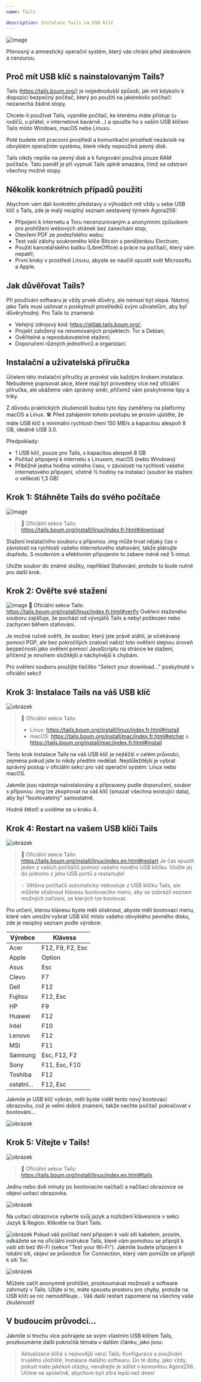 ```yaml
---
name: Tails

description: Instalace Tails na USB klíč
---
```


![image](assets/cover.webp)

Přenosný a amnestický operační systém, který vás chrání před sledováním a cenzurou.

## Proč mít USB klíč s nainstalovaným Tails?

Tails (https://tails.boum.org/) je nejjednodušší způsob, jak mít kdykoliv k dispozici bezpečný počítač, který po použití na jakémkoliv počítači nezanechá žádné stopy.

Chcete-li používat Tails, vypněte počítač, ke kterému máte přístup (u rodičů, u přátel, v internetové kavárně...) a spusťte ho s vaším USB klíčem Tails místo Windows, macOS nebo Linuxu.

Poté budete mít pracovní prostředí a komunikační prostředí nezávislé na obvyklém operačním systému, které nikdy nepoužívá pevný disk.

Tails nikdy nepíše na pevný disk a k fungování používá pouze RAM počítače. Tato paměť je při vypnutí Tails úplně smazána, čímž se odstraní všechny možné stopy.

## Několik konkrétních případů použití

Abychom vám dali konkrétní představy o výhodách mít vždy u sebe USB klíč s Tails, zde je malý neúplný seznam sestavený týmem Agora256:

- Připojení k internetu a Toru necenzurovaným a anonymním způsobem pro prohlížení webových stránek bez zanechání stop;
- Otevření PDF ze podezřelého webu;
- Test vaší zálohy soukromého klíče Bitcoin s peněženkou Electrum;
- Použití kancelářského balíku (LibreOffice) a práce na počítači, který vám nepatří;
- První kroky v prostředí Linuxu, abyste se naučili opustit svět Microsoftu a Apple.

## Jak důvěřovat Tails?

Při používání softwaru je vždy prvek důvěry, ale nemusí být slepá. Nástroj jako Tails musí usilovat o poskytnutí prostředků svým uživatelům, aby byl důvěryhodný. Pro Tails to znamená:

- Veřejný zdrojový kód: https://gitlab.tails.boum.org/;
- Projekt založený na renomovaných projektech: Tor a Debian;
- Ověřitelné a reprodukovatelné stažení;
- Doporučení různých jednotlivců a organizací.

## Instalační a uživatelská příručka

Účelem této instalační příručky je provést vás každým krokem instalace. Nebudeme popisovat akce, které mají být provedeny více než oficiální příručka, ale ukážeme vám správný směr, přičemž vám poskytneme tipy a triky.

Z důvodu praktických zkušeností budou tyto tipy zaměřeny na platformy macOS a Linux.
🛠️
Před zahájením tohoto postupu se prosím ujistěte, že máte USB klíč s minimální rychlostí čtení 150 MB/s a kapacitou alespoň 8 GB, ideálně USB 3.0.

Předpoklady:

- 1 USB klíč, pouze pro Tails, s kapacitou alespoň 8 GB
- Počítač připojený k internetu s Linuxem, macOS (nebo Windows)
- Přibližně jedna hodina volného času, v závislosti na rychlosti vašeho internetového připojení, včetně ½ hodiny na instalaci (soubor ke stažení o velikosti 1,3 GB)

## Krok 1: Stáhněte Tails do svého počítače

![image](assets/1.webp)

> 🔗 Oficiální sekce Tails: https://tails.boum.org/install/linux/index.fr.html#download

Stažení instalačního souboru s příponou .img může trvat nějaký čas v závislosti na rychlosti vašeho internetového stahování, takže plánujte dopředu. S moderním a efektivním připojením to zabere méně než 5 minut.

Uložte soubor do známé složky, například Stahování, protože to bude nutné pro další krok.

## Krok 2: Ověřte své stažení

![image](assets/2.webp)
🔗 Oficiální sekce Tails: https://tails.boum.org/install/linux/index.fr.html#verify
Ověření staženého souboru zajišťuje, že pochází od vývojářů Tails a nebyl poškozen nebo zachycen během stahování.

Je možné ručně ověřit, že soubor, který jste právě stáhli, je očekávaný pomocí PGP, ale bez pokročilých znalostí nabízí toto ověření stejnou úroveň bezpečnosti jako ověření pomocí JavaScriptu na stránce ke stažení, přičemž je mnohem složitější a náchylnější k chybám.

Pro ověření souboru použijte tlačítko "Select your download..." poskytnuté v oficiální sekci!

## Krok 3: Instalace Tails na váš USB klíč

![obrázek](assets/3.webp)

> 🔗 Oficiální sekce Tails:
>
> - Linux: https://tails.boum.org/install/linux/index.fr.html#install
> - macOS: https://tails.boum.org/install/mac/index.fr.html#etcher a https://tails.boum.org/install/mac/index.fr.html#install

Tento krok instalace Tails na váš USB klíč je nejtěžší v celém průvodci, zejména pokud jste to nikdy předtím nedělali. Nejdůležitější je vybrat správný postup v oficiální sekci pro váš operační systém: Linux nebo macOS.

Jakmile jsou nástroje nainstalovány a připraveny podle doporučení, soubor s příponou .img lze zkopírovat na váš klíč (smazat všechna existující data), aby byl "bootovatelný" samostatně.

Hodně štěstí! a uvidíme se u kroku 4.

## Krok 4: Restart na vašem USB klíči Tails

![obrázek](assets/4.webp)

> 🔗 Oficiální sekce Tails: https://tails.boum.org/install/linux/index.en.html#restart
> Je čas spustit jeden z vašich počítačů pomocí vašeho nového USB klíčku. Vložte jej do jednoho z jeho USB portů a restartujte!

> 💡 Většina počítačů automaticky nebootuje z USB klíčku Tails, ale můžete stisknout klávesu bootovacího menu, aby se zobrazil seznam možných zařízení, ze kterých lze bootovat.

Pro určení, kterou klávesu byste měli stisknout, abyste měli bootovací menu, které vám umožní vybrat USB klíč místo vašeho obvyklého pevného disku, zde je neúplný seznam podle výrobce:

| Výrobce | Klávesa          |
| ------- | ---------------- |
| Acer    | F12, F9, F2, Esc |
| Apple   | Option           |
| Asus    | Esc              |
| Clevo   | F7               |
| Dell    | F12              |
| Fujitsu | F12, Esc         |
| HP      | F9               |
| Huawei  | F12              |
| Intel   | F10              |
| Lenovo  | F12              |
| MSI     | F11              |
| Samsung | Esc, F12, F2     |
| Sony    | F11, Esc, F10    |
| Toshiba | F12              |
| ostatní... | F12, Esc         |

Jakmile je USB klíč vybrán, měli byste vidět tento nový bootovací obrazovku, což je velmi dobré znamení, takže nechte počítač pokračovat v bootování...

![obrázek](assets/5.webp)

## Krok 5: Vítejte v Tails!

![obrázek](assets/6.webp)

> 🔗 Oficiální sekce Tails: https://tails.boum.org/install/linux/index.en.html#tails

Jednu nebo dvě minuty po bootovacím načítači a načítací obrazovce se objeví uvítací obrazovka.

![obrázek](assets/7.webp)

Na uvítací obrazovce vyberte svůj jazyk a rozložení klávesnice v sekci Jazyk & Region. Klikněte na Start Tails.

![obrázek](assets/8.webp)
Pokud váš počítač není připojen k vaší síti kabelem, prosím, odkážete se na oficiální instrukce Tails, které vám pomohou se připojit k vaší síti bez Wi-Fi (sekce "Test your Wi-Fi").
Jakmile budete připojeni k lokální síti, objeví se průvodce Tor Connection, který vám pomůže se připojit k síti Tor.

![obrázek](assets/9.webp)

Můžete začít anonymně prohlížet, prozkoumávat možnosti a software zahrnutý v Tails. Užijte si to, máte spoustu prostoru pro chyby, protože na USB klíči se nic nemodifikuje... Váš další restart zapomene na všechny vaše zkušenosti!

## V budoucím průvodci...

Jakmile si trochu více pohrajete se svým vlastním USB klíčem Tails, prozkoumáme další pokročilá témata v dalším článku, jako jsou:

> Aktualizace klíče s nejnovější verzí Tails; Konfigurace a používání trvalého úložiště; Instalace dalšího softwaru.
> Do té doby, jako vždy, pokud máte jakékoli otázky, neváhejte je sdílet s komunitou Agora256. Učíme se společně, abychom byli zítra lepší než dnes!